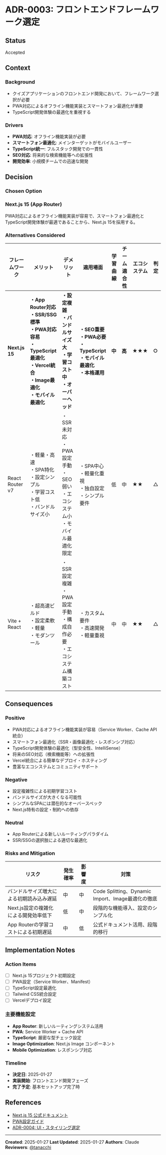 # ADR-0003: フロントエンドフレームワーク選定

## Status

Accepted

## Context

### Background

- クイズアプリケーションのフロントエンド開発において、フレームワーク選択が必要
- PWA対応によるオフライン機能実装とスマートフォン最適化が重要
- TypeScript開発体験の最適化を重視する

### Drivers

- **PWA対応**: オフライン機能実装が必要
- **スマートフォン最適化**: メインターゲットがモバイルユーザー
- **TypeScript統一**: フルスタック開発での一貫性
- **SEO対応**: 将来的な検索機能等への拡張性
- **開発効率**: 小規模チームでの迅速な開発

## Decision

### Chosen Option

### Next.js 15 (App Router)

PWA対応によるオフライン機能実装が容易で、スマートフォン最適化とTypeScript開発体験が最適であることから、Next.js 15を採用する。

### Alternatives Considered

| フレームワーク | メリット | デメリット | 適用場面 | 学習曲線 | チーム適合性 | エコシステム | 判定 |
|---------------|----------|------------|----------|----------|------------|------------|------|
| **Next.js 15** | **・App Router対応**<br>**・SSR/SSG標準**<br>**・PWA対応容易**<br>**・TypeScript最適化**<br>**・Vercel統合**<br>**・Image最適化**<br>**・モバイル最適化** | **・設定複雑**<br>**・バンドルサイズ大**<br>**・学習コスト中**<br>**・オーバーヘッド** | **・SEO重要**<br>**・PWA必要**<br>**・TypeScript**<br>**・モバイル最適化**<br>**・本格運用** | **中** | **高** | **★★★** | **○** |
| React Router v7 | ・軽量・高速<br>・SPA特化<br>・設定シンプル<br>・学習コスト低<br>・バンドルサイズ小 | ・SSR未対応<br>・PWA設定手動<br>・SEO弱い<br>・エコシステム小<br>・モバイル最適化限定 | ・SPA中心<br>・軽量化重視<br>・独自設定<br>・シンプル要件 | 低 | 中 | ★★ | △ |
| Vite + React | ・超高速ビルド<br>・設定柔軟<br>・軽量<br>・モダンツール | ・SSR設定複雑<br>・PWA設定手動<br>・構成自作必要<br>・エコシステム構築コスト | ・カスタム要件<br>・高速開発<br>・軽量重視 | 中 | 中 | ★★ | △ |

## Consequences

### Positive

- PWA対応によるオフライン機能実装が容易（Service Worker、Cache API統合）
- スマートフォン最適化（SSR・画像最適化・レスポンシブ対応）
- TypeScript開発体験の最適化（型安全性、IntelliSense）
- 将来のSEO対応（検索機能等）への拡張性
- Vercel統合による簡単なデプロイ・ホスティング
- 豊富なエコシステムとコミュニティサポート

### Negative

- 設定複雑性による初期学習コスト
- バンドルサイズが大きくなる可能性
- シンプルなSPAには潜在的なオーバースペック
- Next.js特有の設定・制約への依存

### Neutral

- App Routerによる新しいルーティングパラダイム
- SSR/SSGの選択肢による適切な最適化

### Risks and Mitigation

| リスク | 発生確率 | 影響度 | 対策 |
|--------|----------|--------|------|
| バンドルサイズ増大による初期読み込み遅延 | 中 | 中 | Code Splitting、Dynamic Import、Image最適化の徹底 |
| Next.js設定の複雑化による開発効率低下 | 低 | 中 | 段階的な機能導入、設定のシンプル化 |
| App Routerの学習コストによる初期遅延 | 中 | 低 | 公式ドキュメント活用、段階的移行 |

## Implementation Notes

### Action Items

- [ ] Next.js 15プロジェクト初期設定
- [ ] PWA設定（Service Worker、Manifest）
- [ ] TypeScript設定最適化
- [ ] Tailwind CSS統合設定
- [ ] Vercelデプロイ設定

### 主要機能設定

- **App Router**: 新しいルーティングシステム活用
- **PWA**: Service Worker + Cache API
- **TypeScript**: 厳密な型チェック設定
- **Image Optimization**: Next.js Image コンポーネント
- **Mobile Optimization**: レスポンシブ対応

### Timeline

- **決定日**: 2025-01-27
- **実装開始**: フロントエンド開発フェーズ
- **完了予定**: 基本セットアップ完了時

## References

- [Next.js 15 公式ドキュメント](https://nextjs.org/docs)
- [PWA設定ガイド](https://nextjs.org/docs/app/building-your-application/configuring/progressive-web-apps)
- [ADR-0004: UI・スタイリング選定](0004-ui-styling.md)

---
**Created**: 2025-01-27
**Last Updated**: 2025-01-27
**Authors**: Claude
**Reviewers**: [@tanacchi](https://github.com/tanacchi)
